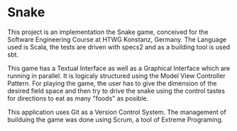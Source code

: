 Snake
====
This project is an implementation the Snake game, conceived for the Software Engineering Course at HTWG Konstanz, Germany.
The Language used is Scala, the tests are driven with specs2 and as a building tool is used sbt.

This game has a Textual Interface as well as a Graphical Interface which are running in parallel. 
It is logicaly structured using the Model View Controller Pattern.
For playing the game, the user has to give the dimension of the desired field space and then try to drive the snake using the control tastes for directions to eat as many "foods" as posible.

This application uses Git as a  Version Control System.
The management of builduing the game was done using Scrum, a tool of Extreme Programing.



